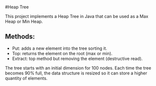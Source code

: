 #Heap Tree

This project implements a Heap Tree in Java that can be used as a Max Heap or Min Heap.

## Methods:

* Put: adds a new element into the tree sorting it.
* Top: returns the element on the root (max or min).
* Extract: top method but removing the element (destructive read).

The tree starts with an initial dimension for 100 nodes. Each time the tree becomes 90% full, the data
structure is resized so it can store a higher quantity of elements.

